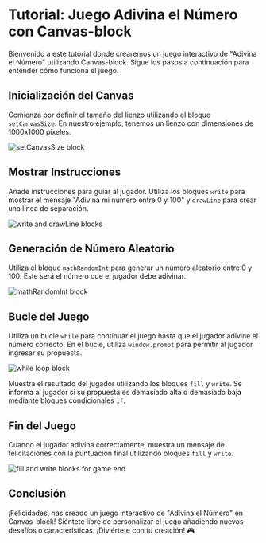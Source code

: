 # Tutorial: Juego Adivina el Número con Canvas-block

Bienvenido a este tutorial donde crearemos un juego interactivo de "Adivina el Número" utilizando Canvas-block. Sigue los pasos a continuación para entender cómo funciona el juego.

## Inicialización del Canvas

Comienza por definir el tamaño del lienzo utilizando el bloque `setCanvasSize`. En nuestro ejemplo, tenemos un lienzo con dimensiones de 1000x1000 píxeles.

![setCanvasSize block](blocks/interface_guessnumber.png)

## Mostrar Instrucciones

Añade instrucciones para guiar al jugador. Utiliza los bloques `write` para mostrar el mensaje "Adivina mi número entre 0 y 100" y `drawLine` para crear una línea de separación.

![write and drawLine blocks](blocks/interface_guessnumber.png)

## Generación de Número Aleatorio

Utiliza el bloque `mathRandomInt` para generar un número aleatorio entre 0 y 100. Este será el número que el jugador debe adivinar.

![mathRandomInt block](blocks/random.png)

## Bucle del Juego

Utiliza un bucle `while` para continuar el juego hasta que el jugador adivine el número correcto. En el bucle, utiliza `window.prompt` para permitir al jugador ingresar su propuesta.

![while loop block](blocks/loop_guessnumber.png)

Muestra el resultado del jugador utilizando los bloques `fill` y `write`. Se informa al jugador si su propuesta es demasiado alta o demasiado baja mediante bloques condicionales `if`.

## Fin del Juego

Cuando el jugador adivina correctamente, muestra un mensaje de felicitaciones con la puntuación final utilizando bloques `fill` y `write`.

![fill and write blocks for game end](blocks/score_guessnumber.png)

## Conclusión

¡Felicidades, has creado un juego interactivo de "Adivina el Número" en Canvas-block! Siéntete libre de personalizar el juego añadiendo nuevos desafíos o características. ¡Diviértete con tu creación! 🎮
